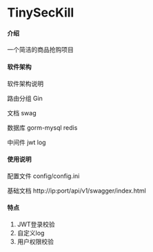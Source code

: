 # TinySecKill

#### 介绍
一个简洁的商品抢购项目

#### 软件架构
软件架构说明

路由分组 Gin

文档 swag

数据库 gorm-mysql redis 

中间件 jwt log


#### 使用说明

配置文件 config/config.ini

基础文档 http://ip:port/api/v1/swagger/index.html


#### 特点

1.  JWT登录校验
2.  自定义log
3.  用户权限校验
